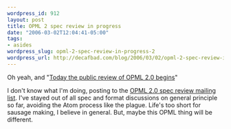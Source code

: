 ```yaml
--- 
wordpress_id: 912
layout: post
title: OPML 2 spec review in progress
date: "2006-03-02T12:04:41-05:00"
tags: 
- asides
wordpress_slug: opml-2-spec-review-in-progress-2
wordpress_url: http://decafbad.com/blog/2006/03/02/opml-2-spec-review-in-progress-2
---
```

 <p>Oh yeah, and "<a href="http://scripting.wordpress.com/2006/03/01/opml-20/">Today the public review of OPML 2.0 begins</a>"</p>
 <p>I don't know what I'm doing, posting to the <a href="http://groups.yahoo.com/group/opml2-review/messages">OPML 2.0 spec review mailing list</a>.  I've stayed out of all spec and format discussions on general principle so far, avoiding the Atom process like the plague.  Life's too short for sausage making, I believe in general.  But, maybe this OPML thing will be different.</p>
